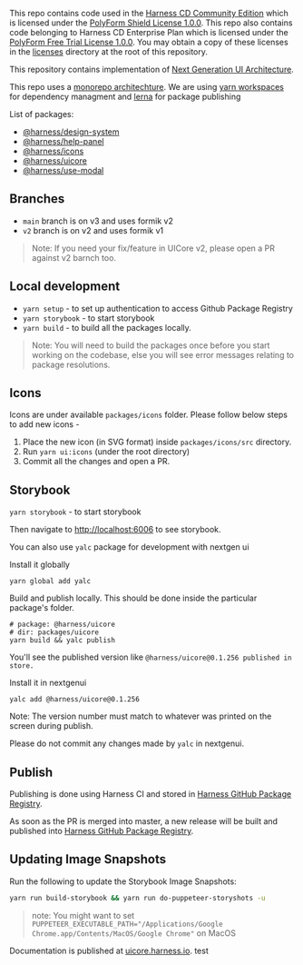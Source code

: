 This repo contains code used in the [Harness CD Community Edition](https://github.com/harness/harness-cd-community) which is licensed under the [PolyForm Shield License 1.0.0](./licenses/PolyForm-Shield-1.0.0.txt). This repo also contains code belonging to Harness CD Enterprise Plan which is licensed under the [PolyForm Free Trial License 1.0.0](./licenses/PolyForm-Free-Trial-1.0.0.txt). You may obtain a copy of these licenses in the [licenses](./licenses/) directory at the root of this repository.

This repository contains implementation of [Next Generation UI Architecture](https://docs.google.com/document/d/1oe_cHcDyYhwjJ6QZqyOIlpUWGgYyeCIBfUOdElg2rBg/edit#heading=h.41cp29fl3vvn).

This repo uses a [monorepo architechture](https://monorepo.tools/). We are using [yarn workspaces](https://classic.yarnpkg.com/lang/en/docs/workspaces/) for dependency managment and [lerna](https://lerna.js.org/) for package publishing

List of packages:

- [@harness/design-system](./packages/design-system/)
- [@harness/help-panel](./packages/help-panel/)
- [@harness/icons](./packages/icons/)
- [@harness/uicore](./packages/uicore/)
- [@harness/use-modal](./packages/useModal/)

## Branches

- `main` branch is on v3 and uses formik v2
- `v2` branch is on v2 and uses formik v1

> Note: If you need your fix/feature in UICore v2, please open a PR against v2 barnch too.

## Local development

- `yarn setup` - to set up authentication to access Github Package Registry
- `yarn storybook` - to start storybook
- `yarn build` - to build all the packages locally.

> Note: You will need to build the packages once before you start working on the codebase, else you will see error messages relating to package resolutions.

## Icons

Icons are under available `packages/icons` folder. Please follow below steps to add new icons -

1. Place the new icon (in SVG format) inside `packages/icons/src` directory.
2. Run `yarn ui:icons` (under the root directory)
3. Commit all the changes and open a PR.

## Storybook

`yarn storybook` - to start storybook

Then navigate to [http://localhost:6006](http://localhost:6006) to see storybook.

You can also use `yalc` package for development with nextgen ui

Install it globally

```
yarn global add yalc
```

Build and publish locally. This should be done inside the particular package's folder.

```
# package: @harness/uicore
# dir: packages/uicore
yarn build && yalc publish
```

You'll see the published version like `@harness/uicore@0.1.256 published in store.`

Install it in nextgenui

```
yalc add @harness/uicore@0.1.256
```

Note: The version number must match to whatever was printed on the screen during publish.

Please do not commit any changes made by `yalc` in nextgenui.

## Publish

Publishing is done using Harness CI and stored in [Harness GitHub Package Registry](https://github.com/orgs/harness/packages).

As soon as the PR is merged into master, a new release will be built and published into [Harness GitHub Package Registry](https://github.com/orgs/harness/packages).

## Updating Image Snapshots

Run the following to update the Storybook Image Snapshots:

```sh
yarn run build-storybook && yarn run do-puppeteer-storyshots -u
```

> note: You might want to set `PUPPETEER_EXECUTABLE_PATH="/Applications/Google Chrome.app/Contents/MacOS/Google Chrome"` on MacOS

Documentation is published at [uicore.harness.io](http://uicore.harness.io/).
test
